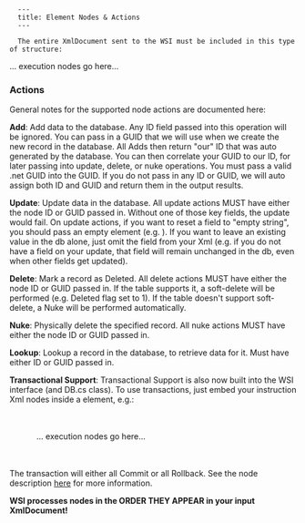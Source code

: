 
      ---
      title: Element Nodes & Actions
      ---

      The entire XmlDocument sent to the WSI must be included in this type of structure:

 <AspDotNetStorefrontImport Version="7.1" SetImportFlag="true|false" AutoLazyAdd="true|false" AutoCleanup="true|false" Verbose="true|false">   
  
 ... execution nodes go here...   
  
 </AspDotNetStorefrontImport>

### Actions

General notes for the supported node actions are documented here:

**Add**: Add data to the database. Any ID field passed into this operation will be ignored. You can pass in a GUID that we will use when we create the new record in the database. All Adds then return "our" ID that was auto generated by the database. You can then correlate your GUID to our ID, for later passing into update, delete, or nuke operations. You must pass a valid .net GUID into the GUID. If you do not pass in any ID or GUID, we will auto assign both ID and GUID and return them in the output results.

**Update**: Update data in the database. All update actions MUST have either the node ID or GUID passed in. Without one of those key fields, the update would fail. On update actions, if you want to reset a field to "empty string", you should pass an empty element (e.g. ). If you want to leave an existing value in the db alone, just omit the field from your Xml (e.g. if you do not have a field on your update, that field will remain unchanged in the db, even when other fields get updated).

**Delete**: Mark a record as Deleted. All delete actions MUST have either the node ID or GUID passed in. If the table supports it, a soft-delete will be performed (e.g. Deleted flag set to 1). If the table doesn't support soft-delete, a Nuke will be performed automatically.

**Nuke**: Physically delete the specified record. All nuke actions MUST have either the node ID or GUID passed in.

**Lookup**: Lookup a record in the database, to retrieve data for it. Must have either ID or GUID passed in.

**Transactional Support**: Transactional Support is also now built into the WSI interface (and DB.cs class). To use transactions, just embed your instruction Xml nodes inside a <Transaction> element, e.g.:  
  
    <AspDotNetStorefrontImport Version="7.1">  
        <Transaction Name="MyName">  
            ... execution nodes go here...  
        </Transaction>  
    </AspDotNetStorefrontImport>   
  
The transaction will either all Commit or all Rollback. See the <Transaction> node description [here](default.aspx?pageid=data_types___fields) for more information.

**WSI processes nodes in the ORDER THEY APPEAR in your input XmlDocument!**
      